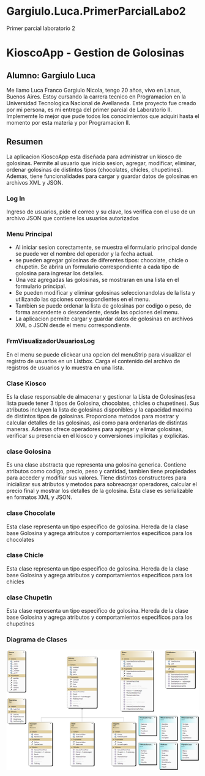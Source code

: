 # Gargiulo.Luca.PrimerParcialLabo2
Primer parcial laboratorio 2

# KioscoApp - Gestion de Golosinas

## Alumno: Gargiulo Luca
Me llamo Luca Franco Gargiulo Nicola, tengo 20 años, vivo en Lanus, Buenos Aires. Estoy cursando la carrera tecnico en Programacion en la Universidad Tecnologica Nacional de Avellaneda. Este proyecto fue creado por mi persona, es mi entrega del primer parcial de Laboratorio II. Implememte lo mejor que pude todos los conocimientos que adquiri hasta el momento por esta materia y por Programacion II.

## Resumen
La aplicacion KioscoApp esta diseñada para administrar un kiosco de golosinas. Permite al usuario que inicio sesion, agregar, modificar, eliminar, ordenar golosinas de distintos tipos (chocolates, chicles, chupetines). Ademas, tiene funcionalidades para cargar y guardar datos de golosinas en archivos XML y JSON.

### Log In
Ingreso de usuarios, pide el correo y su clave, los verifica con el uso de un archivo JSON que contiene los usuarios autorizados

### Menu Principal
- Al iniciar sesion corectamente, se muestra el formulario principal donde se puede ver el nombre del operador y la fecha actual.
- se pueden agregar golosinas de diferentes tipos: chocolate, chicle o chupetin. Se abrira un formulario correspondiente a cada tipo de golosina para ingresar los detalles.
- Una vez agregadas las golosinas, se mostraran en una lista en el formulario principal.
- Se pueden modificar y eliminar golosinas seleccionandolas de la lista y utilizando las opciones correspondientes en el menu.
- Tambien se puede ordenar la lista de golosinas por codigo o peso, de forma ascendente o descendente, desde las opciones del menu.
- La aplicacion permite cargar y guardar datos de golosinas en archivos XML o JSON desde el menu correspondiente.

### FrmVisualizadorUsuariosLog
En el menu se puede clickear una opcion del menuStrip para visualizar el registro de usuarios en un Listbox.  Carga el contenido del archivo de registros de usuarios y lo muestra en una lista.

### Clase Kiosco
Es la clase responsable de almacenar y gestionar la Lista de Golosinas(esa lista puede tener 3 tipos de Golosina, chocolates, chicles o chupetines). Sus atributos incluyen la lista de golosinas disponibles y la capacidad maxima de distintos tipos de golosinas. Proporciona metodos para mostrar y calcular detalles de las golosinas, asi como para ordenarlas de distintas maneras. Ademas ofrece operadores para agregar y elimar golosinas, verificar su presencia en el kiosco y conversiones implicitas y explicitas.

### clase Golosina
Es una clase abstracta que representa una golosina generica. Contiene atributos como codigo, precio, peso y cantidad, tambien tiene propiedades para acceder y modifiar sus valores.
Tiene distintos constructores para inicializar sus atributos y metodos para sobreacrgar operadores, calcular el precio final y mostrar los detalles de la golosina.
Esta clase es serializable en formatos XML y JSON.

### clase Chocolate
Esta clase representa un tipo especifico de golosina. Hereda de la clase base Golosina y agrega atributos y comportamientos especificos para los chocolates

### clase Chicle
Esta clase representa un tipo especifico de golosina. Hereda de la clase base Golosina y agrega atributos y comportamientos especificos para los chicles

### clase Chupetin
Esta clase representa un tipo especifico de golosina. Hereda de la clase base Golosina y agrega atributos y comportamientos especificos para los chupetines

### Diagrama de Clases
![Diagrama de Clases](Gargiulo.Luca.PrimerParcialLabo2/ClassDiagram1.png)
